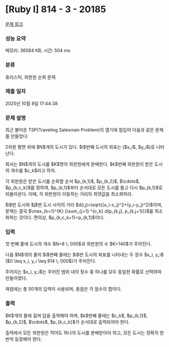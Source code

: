 # [Ruby I] 814 - 3 - 20185 

[문제 링크](https://www.acmicpc.net/problem/20185) 

### 성능 요약

메모리: 36584 KB, 시간: 504 ms

### 분류

휴리스틱, 외판원 순회 문제

### 제출 일자

2025년 10월 8일 17:44:38

### 문제 설명

<p>최근 불어온 TSP(Traveling Salesman Problem)의 열기에 힘입어 다음과 같은 문제를 만들었다:</p>

<p>2차원 평면 위에  $N$개의 도시가 있다. $i$번째 도시의 좌표는 ($x_i$, $y_i$)로 나타난다.</p>

<p>회사는 $N$개의 도시를 $K$명의 외판원에게 분배한다. $k$번째 외판원이 받은 도시의 개수를 $c_k$라고 하자.</p>

<p>각 외판원은 받은 도시를 순회할 순서 $p_{k,1}$, $p_{k,2}$, $\cdots$, $p_{k,c_k}$를 정하여, $p_{k,1}$부터 순서대로 모든 도시를 돌고 다시 $p_{k,1}$로 되돌아온다. 이때, 각 외판원이 이동하는 거리의 최댓값을 최소화하라.</p>

<p>$i$번 도시와 $j$번 도시 사이의 거리 $d(i,j)=\sqrt{(x_i-x_j)^2+(y_i-y_j)^2}$이며, 문제는 결국 $\max_{k=1}^{K} {\sum_{j=1} ^{c_k} d(p_{k,j}, p_{k,j+1})}$를 최소화하는 것이다. 편의상, $p_{k,c_k+1}=p_{k,1}$이다.</p>

### 입력 

 <p>첫 번째 줄에 도시의 개수 $N=8 \; 000$과 외판원의 수 $K=140$가 주어진다.</p>

<p>다음 $N$개의 줄의 $i$번째 줄에는 $i$번 도시의 좌표를 나타내는 두 정수 $x_i, y_i$ ($0 \leq x_i, y_i \leq 814 \; 000$)가 주어진다.</p>

<p>주어지는 $x_i, y_i$는 주어진 범위 내의 정수 중 하나를 모두 동일한 확률로 선택하여 만들어졌다.</p>

<p>채점에는 총 50개의 입력이 사용되며, 총점은 각 점수의 합이다.</p>

### 출력 

 <p>$K$개의 줄에 걸쳐 답을 출력해야 하며, $k$번째 줄에는 $c_k$, $p_{k,1}$, $p_{k,2}$, $\cdots$, $p_{k,c_k}$가 순서대로 출력되어야 한다.</p>

<p>출력에서 모든 외판원은 적어도 하나의 도시를 분배받아야 하고, 모든 도시는 정확히 한 번씩 등장해야 한다.</p>

